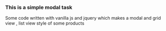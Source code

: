 <h3>This is a simple modal task</h3>
<p>Some code written with vanilla js and jquery which makes a modal and grid view , list view style of some products</p>

